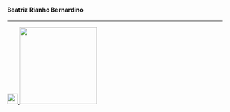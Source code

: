 #### Beatriz Rianho Bernardino
---
<a href="https://www.linkedin.com/in/beatriz-bernardino18/">
<img height="25em" src="https://img.shields.io/badge/LinkedIn-0077B5?style=for-the-badge&logo=linkedin&logoColor=white" /> </a> 


<img height="180em" src="https://github-readme-stats.vercel.app/api?username=beatrizbernardino&show_icons=true&hide_border=true&&count_private=true&include_all_commits=true" />
<!--
**beatrizbernardino/beatrizbernardino** is a ✨ _special_ ✨ repository because its `README.md` (this file) appears on your GitHub profile.

Here are some ideas to get you started:

- 🔭 I’m currently working on ...
- 🌱 I’m currently learning ...
- 👯 I’m looking to collaborate on ...
- 🤔 I’m looking for help with ...
- 💬 Ask me about ...
- 📫 How to reach me: ...
- 😄 Pronouns: ...
- ⚡ Fun fact: ...
-->
